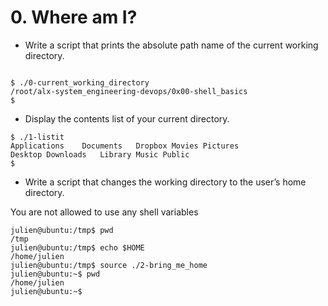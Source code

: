 # 0. Where am I?

- Write a script that prints the absolute path name of the current working directory.

```

$ ./0-current_working_directory
/root/alx-system_engineering-devops/0x00-shell_basics
$

```

- Display the contents list of your current directory.
```
$ ./1-listit
Applications    Documents   Dropbox Movies Pictures
Desktop Downloads   Library Music Public
$
```

- Write a script that changes the working directory to the user’s home directory.

You are not allowed to use any shell variables
```
julien@ubuntu:/tmp$ pwd
/tmp
julien@ubuntu:/tmp$ echo $HOME
/home/julien
julien@ubuntu:/tmp$ source ./2-bring_me_home
julien@ubuntu:~$ pwd
/home/julien
julien@ubuntu:~$
```
